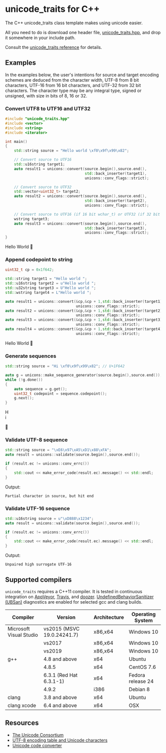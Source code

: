 # unicode_traits for C++

The C++ unicode_traits class template makes using unicode easier. 

All you need to do is download one header file, [unicode_traits.hpp](https://raw.githubusercontent.com/danielaparker/unicode_traits/master/include/unicode_traits.hpp), and drop it somewhere in your include path.

Consult the [unicode_traits reference](./master/doc/ref/index.md) for details.

## Examples

In the examples below, the user's intentions for source and target encoding schemes are deduced from the character width, UTF-8 from 8 bit characters, UTF-16 from 16 bit characters, and UTF-32 from 32 bit characters. The character type may be any integral type, signed or unsigned, with size in bits of 8, 16 or 32.

### Convert UTF8 to UTF16 and UTF32

```c++
#include "unicode_traits.hpp"
#include <vector>
#include <string>
#include <iterator>

int main()
{
    std::string source = "Hello world \xf0\x9f\x99\x82";  

    // Convert source to UTF16
    std::u16string target1;
    auto result1 = unicons::convert(source.begin(),source.end(),
                                    std::back_inserter(target1), 
                                    unicons::conv_flags::strict);

    // Convert source to UTF32
    std::vector<uint32_t> target2;
    auto result2 = unicons::convert(source.begin(),source.end(),
                                    std::back_inserter(target2), 
                                    unicons::conv_flags::strict);

    // Convert source to UTF16 (if 16 bit wchar_t) or UTF32 (if 32 bit wchar_t)
    wstring target3;
    auto result3 = unicons::convert(source.begin(),source.end(),
                                    std::back_inserter(target3), 
                                    unicons::conv_flags::strict);
}
```
Hello World &#128578;

### Append codepoint to string
```c++
uint32_t cp = 0x1f642;

std::string target1 = "Hello world ";
std::u16string target2 = u"Hello world ";
std::u32string target3 = U"Hello world ";
std::wstring target4 = L"Hello world ";

auto result1 = unicons::convert(&cp,&cp + 1,std::back_inserter(target1), 
                                unicons::conv_flags::strict);
auto result2 = unicons::convert(&cp,&cp + 1,std::back_inserter(target2), 
                                unicons::conv_flags::strict);
auto result3 = unicons::convert(&cp,&cp + 1,std::back_inserter(target3), 
                                unicons::conv_flags::strict);
auto result4 = unicons::convert(&cp,&cp + 1,std::back_inserter(target4), 
                                unicons::conv_flags::strict);
```
Hello World &#128578;

### Generate sequences

```c++
std::string source = "Hi \xf0\x9f\x99\x82"; // U+1F642

auto g = unicons::make_sequence_generator(source.begin(),source.end());
while (!g.done())
{
    auto sequence = g.get();
    uint32_t codepoint = sequence.codepoint();
    g.next();
}
```

H   
i   

&#128578;

### Validate UTF-8 sequence

```c++
std::string source = "\xE6\x97\xA5\xD1\x88\xFA";
auto result = unicons::validate(source.begin(),source.end());

if (result.ec != unicons::conv_errc())
{
    std::cout << make_error_code(result.ec).message() << std::endl;
}
```
Output:
```
Partial character in source, but hit end
```

### Validate UTF-16 sequence
```c++
std::u16string source = u"\xD888\x1234";
auto result = unicons::validate(source.begin(),source.end());

if (result.ec != unicons::conv_errc())
{
    std::cout << make_error_code(result.ec).message() << std::endl;
}
```
Output:
```
Unpaired high surrogate UTF-16
```

## Supported compilers

`unicode_traits` requires a C++11 compiler. It is tested in continuous integration on [AppVeyor](https://ci.appveyor.com/project/danielaparker/`unicode_traits`), [Travis](https://travis-ci.org/danielaparker/`unicode_traits`), and [doozer](https://doozer.io/).
[UndefinedBehaviorSanitizer (UBSan)](http://clang.llvm.org/docs/UndefinedBehaviorSanitizer.html) diagnostics are enabled for selected gcc and clang builds.

| Compiler                | Version                   |Architecture | Operating System  |
|-------------------------|---------------------------|-------------|-------------------|
| Microsoft Visual Studio | vs2015 (MSVC 19.0.24241.7)| x86,x64     | Windows 10        |
|                         | vs2017                    | x86,x64     | Windows 10        |
|                         | vs2019                    | x86,x64     | Windows 10        |
| g++                     | 4.8 and above             | x64         | Ubuntu            |
|                         | 4.8.5                     | x64         | CentOS 7.6        |
|                         | 6.3.1 (Red Hat 6.3.1-1)   | x64         | Fedora release 24 |
|                         | 4.9.2                     | i386        | Debian 8          |
| clang                   | 3.8 and above             | x64         | Ubuntu            |
| clang xcode             | 6.4 and above             | x64         | OSX               |

## Resources

- [The Unicode Consortium](http://unicode.org/)
- [UTF-8 encoding table and Unicode characters](http://www.utf8-chartable.de/unicode-utf8-table.pl)
- [Unicode code converter](https://r12a.github.io/apps/conversion/)






